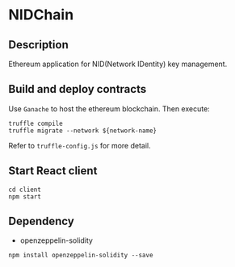 # NIDChain

## Description
Ethereum application for NID(Network IDentity) key management.

## Build and deploy contracts
Use `Ganache` to host the ethereum blockchain. Then execute:
```
truffle compile
truffle migrate --network ${network-name}
```
Refer to `truffle-config.js` for more detail.

## Start React client
```
cd client
npm start
```

## Dependency
- openzeppelin-solidity
```$xslt
npm install openzeppelin-solidity --save
```
